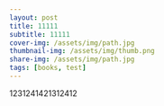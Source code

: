 ```yaml
---
layout: post
title: 11111
subtitle: 11111
cover-img: /assets/img/path.jpg
thumbnail-img: /assets/img/thumb.png
share-img: /assets/img/path.jpg
tags: [books, test]
---
```


1231241421312412
